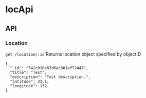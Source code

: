 locApi
======

## API

### Location

`get /location/:id`
Returns location object specified by objectID
```
{
  "_id": "541c01be87d6ac301ef72447",
  "title": "Test",
  "description": "Test description.",
  "latitude": 23.1,
  "longitude": 132
}
```
